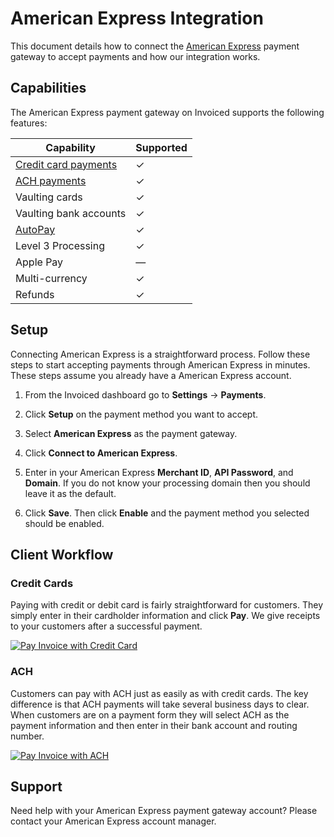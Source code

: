 # American Express Integration

This document details how to connect the [American Express](https://paymentgateway.americanexpress.com/) payment gateway to accept payments and how our integration works.

## Capabilities

The American Express payment gateway on Invoiced supports the following features:

Capability | Supported
-----------|------------
[Credit card payments](/resources/docs/payments/card) | &#10003;
[ACH payments](/resources/docs/payments/ach) | &#10003;
Vaulting cards | &#10003;
Vaulting bank accounts | &#10003;
[AutoPay](/resources/docs/payments/autopay) | &#10003;
Level 3 Processing | &#10003;
Apple Pay | &mdash;
Multi-currency | &#10003;
Refunds | &#10003;

## Setup

Connecting American Express is a straightforward process. Follow these steps to start accepting payments through American Express in minutes. These steps assume you already have a American Express account.

1. From the Invoiced dashboard go to **Settings** &rarr; **Payments**.

2. Click **Setup** on the payment method you want to accept.

3. Select **American Express** as the payment gateway.

4. Click **Connect to American Express**.

5. Enter in your American Express **Merchant ID**, **API Password**, and **Domain**. If you do not know your processing domain then you should leave it as the default.

6. Click **Save**. Then click **Enable** and the payment method you selected should be enabled.

## Client Workflow

### Credit Cards

Paying with credit or debit card is fairly straightforward for customers. They simply enter in their cardholder information and click **Pay**. We give receipts to your customers after a successful payment.

[![Pay Invoice with Credit Card](/docs/img/pay-invoice-credit-card.png)](/docs/img/pay-invoice-credit-card.png)

### ACH

Customers can pay with ACH just as easily as with credit cards. The key difference is that ACH payments will take several business days to clear. When customers are on a payment form they will select ACH as the payment information and then enter in their bank account and routing number.

[![Pay Invoice with ACH](/docs/img/pay-invoice-ach.png)](/docs/img/pay-invoice-ach.png)

## Support

Need help with your American Express payment gateway account? Please contact your American Express account manager.